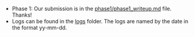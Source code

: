 
* Phase 1: Our submission is in the [phase1/phase1_writeup.md](phase1_writeup.md "Team 4 Submission") file. Thanks!
* Logs can be found in the [logs](logs "Logs folder") folder. The logs are named by the date in the format yy-mm-dd.
